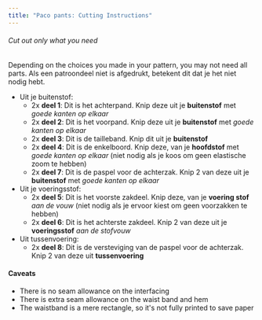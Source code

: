 ```yaml
---
title: "Paco pants: Cutting Instructions"
---
```


<Tip>

###### Cut out only what you need

Depending on the choices you made in your pattern, you may not need all parts.
Als een patroondeel niet is afgedrukt, betekent dit dat je het niet nodig hebt.

</Tip>

- Uit je buitenstof:
  - 2x **deel 1**: Dit is het achterpand. Knip deze uit je **buitenstof** met _goede kanten op elkaar_
  - 2x **deel 2**: Dit is het voorpand. Knip deze uit je **buitenstof** met _goede kanten op elkaar_
  - 2x **deel 3**: Dit is de tailleband. Knip dit uit je **buitenstof**
  - 2x **deel 4**: Dit is de enkelboord. Knip deze, van je **hoofdstof** met _goede kanten op elkaar_ (niet nodig als je koos om geen elastische zoom te hebben)
  - 2x **deel 7**: Dit is de paspel voor de achterzak. Knip 2 van deze uit je **buitenstof** met _goede kanten op elkaar_
- Uit je voeringsstof:
  - 2x **deel 5**: Dit is het voorste zakdeel. Knip deze, van je **voering stof** _aan de vouw_ (niet nodig als je ervoor kiest om geen voorzakken te hebben)
  - 2x **deel 6**: Dit is het achterste zakdeel. Knip 2 van deze uit je **voeringsstof** _aan de stofvouw_
- Uit tussenvoering:
  - 2x **deel 8**: Dit is de versteviging van de paspel voor de achterzak. Knip 2 van deze uit **tussenvoering**

<Warning>

#### Caveats

- There is no seam allowance on the interfacing
- There is extra seam allowance on the waist band and hem
- The waistband is a mere rectangle, so it's not fully printed to save paper

</Warning>
